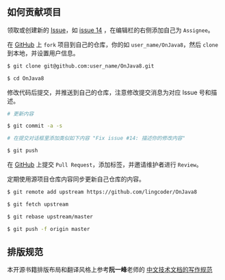 ## 如何贡献项目

领取或创建新的 [Issue](https://github.com/lingcoder/OnJava8/issues)，如 [issue 14](https://github.com/lingcoder/OnJava8/issues/14) ，在编辑栏的右侧添加自己为 `Assignee`。

在 [GitHub](https://github.com/lingcoder/OnJava8/fork) 上 `fork` 项目到自己的仓库，你的如 `user_name/OnJava8`，然后 `clone` 到本地，并设置用户信息。

```bash
$ git clone git@github.com:user_name/OnJava8.git

$ cd OnJava8
```

修改代码后提交，并推送到自己的仓库，注意修改提交消息为对应 Issue 号和描述。

```bash
# 更新内容

$ git commit -a -s

# 在提交对话框里添加类似如下内容 "Fix issue #14: 描述你的修改内容"

$ git push
```

在 [GitHub](https://github.com/lingcoder/OnJava8/pulls) 上提交 `Pull Request`，添加标签，并邀请维护者进行 `Review`。

定期使用源项目仓库内容同步更新自己仓库的内容。

```bash
$ git remote add upstream https://github.com/lingcoder/OnJava8

$ git fetch upstream

$ git rebase upstream/master

$ git push -f origin master
```

## 排版规范

本开源书籍排版布局和翻译风格上参考**阮一峰**老师的 [中文技术文档的写作规范](https://github.com/ruanyf/document-style-guide)

